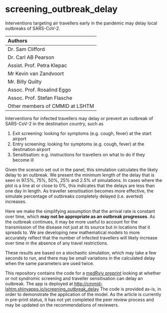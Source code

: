 # screening_outbreak_delay

Interventions targeting air travellers early in the pandemic may delay local outbreaks of SARS-CoV-2. 

| Authors |
| :-- |
| Dr. Sam Clifford |
| Dr. Carl AB Pearson |
| Assist. Prof. Petra Klepac |
| Mr Kevin van Zandvoort |
| Mr. Billy Quilty |
| Assoc. Prof. Rosalind Eggo |
| Assoc. Prof. Stefan Flasche |
| Other members of CMMID at LSHTM |

Interventions for infected travellers may delay or prevent an outbreak of SARS-CoV-2 in the destination country, such as

1. Exit screening: looking for symptoms (e.g. cough, fever) at the start airport 
2. Entry screening: looking for symptoms (e.g. cough, fever) at the destination airport
3. Sensitisation: e.g. instructions for travellers on what to do if they become ill

Given the scenario set out in the panel, this simulation calculates the likely delay to an outbreak. We present the minimum length of the delay that is seen in 97.5%, 75%, 50%, 25% and 2.5% of simulations. In cases where the plot is a line at or close to 0%, this indicates that the delays are less than one day in length. As traveller sensitisation becomes more effective, the simulate percentage of outbreaks completely delayed (i.e. averted) increases.

Here we make the simplifying assumption that the arrival rate is constant over time, which **may not be appropriate as an outbreak progresses**. As the outbreak continues, it may be more useful to account for the transmission of the disease not just at its source but in locations that it spreads to. We are developing new mathematical models to more accurately reflect that the number of infected travellers will likely increase over time in the absence of any travel restrictions.

These results are based on a stochastic simulation, which may take a few seconds to run, and there may be small variations in the calculated delay when the same parameters are used twice.

This repository contains the code for a [medR&chi;iv preprint](https://www.medrxiv.org/content/10.1101/2020.02.12.20022426v1) looking at whether or not syndromic screening and traveller sensitisation can delay an outbreak. The app is deployed at http://cmmid-lshtm.shinyapps.io/screening_outbreak_delay  The code is provided as-is, in order to demonstrate the application of the model. As the article is currently in pre-print status, it has not yet completed the peer review process and may be updated on the recommendations of reviewers.

